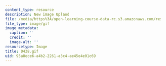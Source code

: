 ```yaml
---
content_type: resource
description: New image Uplaod
file: /media/https%3A/open-learning-course-data-rc.s3.amazonaws.com/res-21g-01-kana-spring-2010/95a8ece6a4b22261a3c4ae45e4e01c69_0438.gif
file_type: image/gif
image_metadata:
  caption: ''
  credit: ''
  image-alt: ''
resourcetype: Image
title: 0438.gif
uid: 95a8ece6-a4b2-2261-a3c4-ae45e4e01c69
---
```


